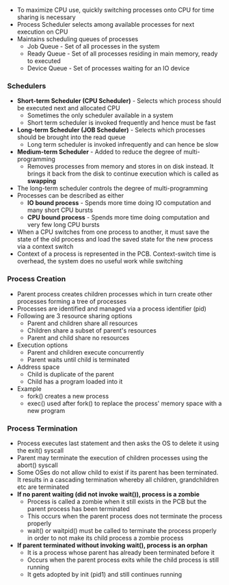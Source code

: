 * To maximize CPU use, quickly switching processes onto CPU for time sharing is necessary
* Process Scheduler selects among available processes for next execution on CPU
* Maintains scheduling queues of processes 
	* Job Queue - Set of all processes in the system
	* Ready Queue - Set of all processes residing in main memory, ready to executed
	* Device Queue - Set of processes waiting for an IO device 

### Schedulers 
* **Short-term Scheduler (CPU Scheduler)** - Selects which process should be executed next and allocated CPU
	* Sometimes the only scheduler available in a system 
	* Short term scheduler is invoked frequently and hence must be fast 
* **Long-term Scheduler (JOB Scheduler)** - Selects which processes should be brought into the read queue
	* Long term scheduler is invoked infrequently and can hence be slow 
* **Medium-term Scheduler** - Added to reduce the degree of multi-programming
	* Removes processes from memory and stores in on disk instead. It brings it back from the disk to continue execution which is called as **swapping** 
* The long-term scheduler controls the degree of multi-programming 
* Processes can be described as either 
	* **IO bound process** - Spends more time doing IO computation and many short CPU bursts  
	* **CPU bound process** - Spends more time doing computation and very few long CPU bursts 
* When a CPU switches from one process to another, it must save the state of the old process and load the saved state for the new process via a context switch 
* Context of a process is represented in the PCB. Context-switch time is overhead, the system does no useful work while switching 

### Process Creation 
* Parent process creates children processes which in turn create other processes forming a tree of processes 
* Processes are identified and managed via a process identifier (pid)
* Following are 3 resource sharing options 
	* Parent and children share all resources 
	* Children share a subset of parent's resources 
	* Parent and child share no resources 
* Execution options 
	* Parent and children execute concurrently 
	* Parent waits until child is terminated 
* Address space 
	* Child is duplicate of the parent 
	* Child has a program loaded into it 
* Example 
	* fork() creates a new process 
	* exec() used after fork() to replace the process' memory space with a new program

### Process Termination 
* Process executes last statement and then asks the OS to delete it using the exit() syscall
* Parent may terminate the execution of children processes using the abort() syscall
* Some OSes do not allow child to exist if its parent has been terminated. It results in a cascading termination whereby all children, grandchildren etc are terminated 
* **If no parent waiting (did not invoke wait()), process is a zombie** 
	* Process is called a zombie when it still exists in the PCB but the parent process has been terminated 
	* This occurs when the parent process does not terminate the process properly 
	* wait() or waitpid() must be called to terminate the process properly in order to not make its child process a zombie process 
* **If parent terminated without invoking wait(), process is an orphan** 
	* It is a process whose parent has already been terminated before it 
	* Occurs when the parent process exits while the child process is still running 
	* It gets adopted by init (pid1) and still continues running
